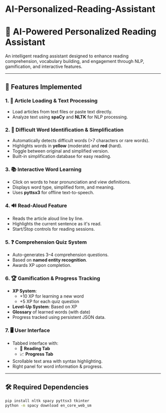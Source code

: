 # AI-Personalized-Reading-Assistant

# 📖 AI-Powered Personalized Reading Assistant

An intelligent reading assistant designed to enhance reading comprehension, vocabulary building, and engagement through NLP, gamification, and interactive features.

---

## 🚀 Features Implemented

### 1. 📄 Article Loading & Text Processing
- Load articles from text files or paste text directly.
- Analyze text using **spaCy** and **NLTK** for NLP processing.

### 2. 🧠 Difficult Word Identification & Simplification
- Automatically detects difficult words (>7 characters or rare words).
- Highlights words in **yellow** (moderate) and **red** (hard).
- Toggle between original and simplified version.
- Built-in simplification database for easy reading.

### 3. 📚 Interactive Word Learning
- Click on words to hear pronunciation and view definitions.
- Displays word type, simplified form, and meaning.
- Uses **pyttsx3** for offline text-to-speech.

### 4. 🔊 Read-Aloud Feature
- Reads the article aloud line by line.
- Highlights the current sentence as it's read.
- Start/Stop controls for reading sessions.

### 5. ❓ Comprehension Quiz System
- Auto-generates 3–4 comprehension questions.
- Based on **named entity recognition**.
- Awards XP upon completion.

### 6. 🏆 Gamification & Progress Tracking
- **XP System**: 
  - +10 XP for learning a new word
  - +5 XP for each quiz question
- **Level-Up System**: Based on XP
- **Glossary** of learned words (with date)
- Progress tracked using persistent JSON data.

### 7. 🖥️ User Interface
- Tabbed interface with:
  - 📰 **Reading Tab**
  - 📈 **Progress Tab**
- Scrollable text area with syntax highlighting.
- Right panel for word information & progress.

---

## 🛠 Required Dependencies

```bash
pip install nltk spacy pyttsx3 tkinter
python -m spacy download en_core_web_sm

